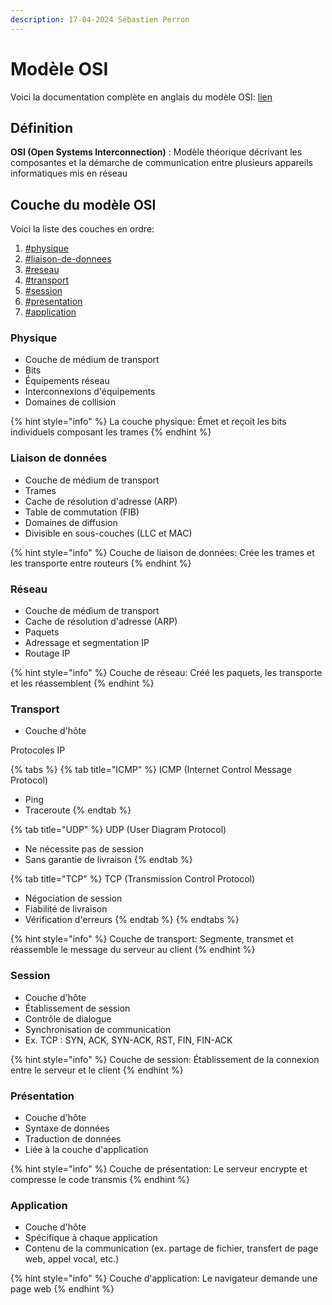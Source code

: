 ```yaml
---
description: 17-04-2024 Sébastien Perron
---
```


# Modèle OSI

Voici la documentation complète en anglais du modèle OSI: [lien](https://en.wikipedia.org/wiki/OSI\_model)

## Définition&#x20;

**OSI (Open Systems Interconnection)** : Modèle théorique décrivant les composantes et la démarche de communication entre plusieurs appareils informatiques mis en réseau

## Couche du modèle OSI

Voici la liste des couches en ordre:

1. [#physique](modele-osi.md#physique "mention")
2. [#liaison-de-donnees](modele-osi.md#liaison-de-donnees "mention")
3. [#reseau](modele-osi.md#reseau "mention")
4. [#transport](modele-osi.md#transport "mention")
5. [#session](modele-osi.md#session "mention")
6. [#presentation](modele-osi.md#presentation "mention")
7. [#application](modele-osi.md#application "mention")

### Physique

* Couche de médium de transport
* Bits
* Équipements réseau
* Interconnexions d'équipements
* Domaines de collision

{% hint style="info" %}
La couche physique: Émet et reçoit les bits individuels composant les trames
{% endhint %}

### Liaison de données

* Couche de médium de transport
* Trames
* Cache de résolution d'adresse (ARP)
* Table de commutation (FIB)
* Domaines de diffusion
* Divisible en sous-couches (LLC et MAC)

{% hint style="info" %}
Couche de liaison de données: Crée les trames et les transporte entre routeurs
{% endhint %}

### Réseau

* Couche de médium de transport&#x20;
* Cache de résolution d'adresse (ARP)
* Paquets
* Adressage et segmentation IP
* Routage IP

{% hint style="info" %}
Couche de réseau: Créé les paquets, les transporte et les réassemblent
{% endhint %}

### Transport

* Couche d'hôte

Protocoles IP

{% tabs %}
{% tab title="ICMP" %}
ICMP (Internet Control Message Protocol)

* Ping
* Traceroute
{% endtab %}

{% tab title="UDP" %}
UDP (User Diagram Protocol)&#x20;

* Ne nécessite pas de session
* Sans garantie de livraison
{% endtab %}

{% tab title="TCP" %}
TCP (Transmission Control Protocol)

* Négociation de session
* Fiabilité de livraison
* Vérification d'erreurs
{% endtab %}
{% endtabs %}

{% hint style="info" %}
Couche de transport: Segmente, transmet et réassemble le message du serveur au client
{% endhint %}

### Session

* Couche d'hôte
* Établissement de session
* Contrôle de dialogue
* Synchronisation de communication
* Ex. TCP : SYN, ACK, SYN-ACK, RST, FIN, FIN-ACK

{% hint style="info" %}
Couche de session: Établissement de la connexion entre le serveur et le client
{% endhint %}

### Présentation

* Couche d'hôte
* Syntaxe de données
* Traduction de données
* Liée à la couche d'application

{% hint style="info" %}
Couche de présentation: Le serveur encrypte et compresse le code transmis
{% endhint %}

### Application

* Couche d'hôte
* Spécifique à chaque application
* Contenu de la communication (ex. partage de fichier, transfert de page web, appel vocal, etc.)

{% hint style="info" %}
Couche d'application: Le navigateur demande une page web
{% endhint %}
